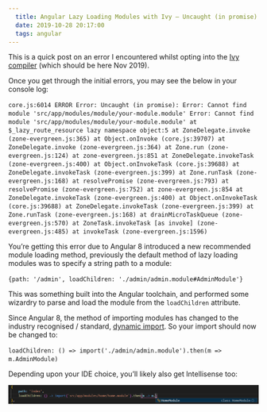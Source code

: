 ```yaml
---
  title: Angular Lazy Loading Modules with Ivy – Uncaught (in promise) error cannot find module
  date: 2019-10-28 20:17:00
  tags: angular
---
```


This is a quick post on an error I encountered whilst opting into the [Ivy compiler](https://blog.angular.io/a-plan-for-version-8-0-and-ivy-b3318dfc19f7) (which should be here Nov 2019).

Once you get through the initial errors, you may see the below in your console log:

`
core.js:6014 ERROR Error: Uncaught (in promise): Error: Cannot find module 'src/app/modules/module/your-module.module'
Error: Cannot find module 'src/app/modules/module/your-module.module'
    at $_lazy_route_resource lazy namespace object:5
    at ZoneDelegate.invoke (zone-evergreen.js:365)
    at Object.onInvoke (core.js:39707)
    at ZoneDelegate.invoke (zone-evergreen.js:364)
    at Zone.run (zone-evergreen.js:124)
    at zone-evergreen.js:851
    at ZoneDelegate.invokeTask (zone-evergreen.js:400)
    at Object.onInvokeTask (core.js:39688)
    at ZoneDelegate.invokeTask (zone-evergreen.js:399)
    at Zone.runTask (zone-evergreen.js:168)
    at resolvePromise (zone-evergreen.js:793)
    at resolvePromise (zone-evergreen.js:752)
    at zone-evergreen.js:854
    at ZoneDelegate.invokeTask (zone-evergreen.js:400)
    at Object.onInvokeTask (core.js:39688)
    at ZoneDelegate.invokeTask (zone-evergreen.js:399)
    at Zone.runTask (zone-evergreen.js:168)
    at drainMicroTaskQueue (zone-evergreen.js:570)
    at ZoneTask.invokeTask [as invoke] (zone-evergreen.js:485)
    at invokeTask (zone-evergreen.js:1596)
`

You’re getting this error due to Angular 8 introduced a new recommended module loading method, previously the default method of lazy loading modules was to specify a string path to a module:

`{path: '/admin', loadChildren: './admin/admin.module#AdminModule'}`

This was something built into the Angular toolchain, and performed some wizardry to parse and load the module from the `loadChildren` attribute.

Since Angular 8, the method of importing modules has changed to the industry recognised / standard, [dynamic import](https://developer.mozilla.org/en-US/docs/Web/JavaScript/Reference/Statements/import#Dynamic_Imports). So your import should now be changed to:

`loadChildren: () => import('./admin/admin.module').then(m => m.AdminModule)`

Depending upon your IDE choice, you’ll likely also get Intellisense too:

![](angular-with-ivy-uncaught-in-promise-error-cannot-find-module/Capture.png)
